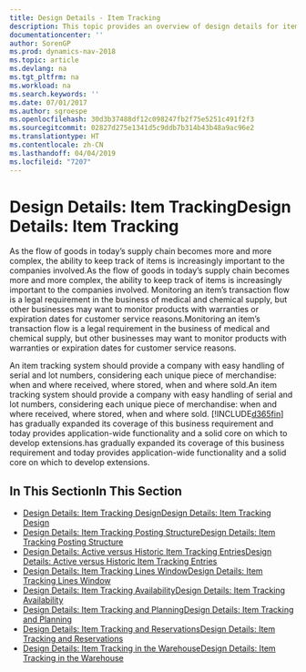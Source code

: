 ```yaml
---
title: Design Details - Item Tracking
description: This topic provides an overview of design details for item tracking.
documentationcenter: ''
author: SorenGP
ms.prod: dynamics-nav-2018
ms.topic: article
ms.devlang: na
ms.tgt_pltfrm: na
ms.workload: na
ms.search.keywords: ''
ms.date: 07/01/2017
ms.author: sgroespe
ms.openlocfilehash: 30d3b37488df12c098247fb2f75e5251c491f2f3
ms.sourcegitcommit: 02827d275e1341d5c9ddb7b314b43b48a9ac96e2
ms.translationtype: HT
ms.contentlocale: zh-CN
ms.lasthandoff: 04/04/2019
ms.locfileid: "7207"
---
```

# <a name="design-details-item-tracking"></a><span data-ttu-id="d749e-103">Design Details: Item Tracking</span><span class="sxs-lookup"><span data-stu-id="d749e-103">Design Details: Item Tracking</span></span>
<span data-ttu-id="d749e-104">As the flow of goods in today’s supply chain becomes more and more complex, the ability to keep track of items is increasingly important to the companies involved.</span><span class="sxs-lookup"><span data-stu-id="d749e-104">As the flow of goods in today’s supply chain becomes more and more complex, the ability to keep track of items is increasingly important to the companies involved.</span></span> <span data-ttu-id="d749e-105">Monitoring an item’s transaction flow is a legal requirement in the business of medical and chemical supply, but other businesses may want to monitor products with warranties or expiration dates for customer service reasons.</span><span class="sxs-lookup"><span data-stu-id="d749e-105">Monitoring an item’s transaction flow is a legal requirement in the business of medical and chemical supply, but other businesses may want to monitor products with warranties or expiration dates for customer service reasons.</span></span>  

<span data-ttu-id="d749e-106">An item tracking system should provide a company with easy handling of serial and lot numbers, considering each unique piece of merchandise: when and where received, where stored, when and where sold.</span><span class="sxs-lookup"><span data-stu-id="d749e-106">An item tracking system should provide a company with easy handling of serial and lot numbers, considering each unique piece of merchandise: when and where received, where stored, when and where sold.</span></span> [!INCLUDE[d365fin](includes/d365fin_md.md)] <span data-ttu-id="d749e-107">has gradually expanded its coverage of this business requirement and today provides application-wide functionality and a solid core on which to develop extensions.</span><span class="sxs-lookup"><span data-stu-id="d749e-107">has gradually expanded its coverage of this business requirement and today provides application-wide functionality and a solid core on which to develop extensions.</span></span>  

## <a name="in-this-section"></a><span data-ttu-id="d749e-108">In This Section</span><span class="sxs-lookup"><span data-stu-id="d749e-108">In This Section</span></span>  
* [<span data-ttu-id="d749e-109">Design Details: Item Tracking Design</span><span class="sxs-lookup"><span data-stu-id="d749e-109">Design Details: Item Tracking Design</span></span>](design-details-item-tracking-design.md)  
* [<span data-ttu-id="d749e-110">Design Details: Item Tracking Posting Structure</span><span class="sxs-lookup"><span data-stu-id="d749e-110">Design Details: Item Tracking Posting Structure</span></span>](design-details-item-tracking-posting-structure.md)  
* [<span data-ttu-id="d749e-111">Design Details: Active versus Historic Item Tracking Entries</span><span class="sxs-lookup"><span data-stu-id="d749e-111">Design Details: Active versus Historic Item Tracking Entries</span></span>](design-details-active-versus-historic-item-tracking-entries.md)  
* [<span data-ttu-id="d749e-112">Design Details: Item Tracking Lines Window</span><span class="sxs-lookup"><span data-stu-id="d749e-112">Design Details: Item Tracking Lines Window</span></span>](design-details-item-tracking-lines-window.md)  
* [<span data-ttu-id="d749e-113">Design Details: Item Tracking Availability</span><span class="sxs-lookup"><span data-stu-id="d749e-113">Design Details: Item Tracking Availability</span></span>](design-details-item-tracking-availability.md)  
* [<span data-ttu-id="d749e-114">Design Details: Item Tracking and Planning</span><span class="sxs-lookup"><span data-stu-id="d749e-114">Design Details: Item Tracking and Planning</span></span>](design-details-item-tracking-and-planning.md)  
* [<span data-ttu-id="d749e-115">Design Details: Item Tracking and Reservations</span><span class="sxs-lookup"><span data-stu-id="d749e-115">Design Details: Item Tracking and Reservations</span></span>](design-details-item-tracking-and-reservations.md)  
* [<span data-ttu-id="d749e-116">Design Details: Item Tracking in the Warehouse</span><span class="sxs-lookup"><span data-stu-id="d749e-116">Design Details: Item Tracking in the Warehouse</span></span>](design-details-item-tracking-in-the-warehouse.md)
